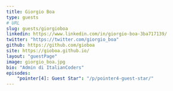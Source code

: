 ```yaml
---
title: Giorgio Boa
type: guests
# URL
slug: guests/giorgioboa
linkedin: https://www.linkedin.com/in/giorgio-boa-3ba717139/
twitter: "https://twitter.com/giorgio_boa"
github: https://github.com/gioboa
site: https://gioboa.github.io/
layout: "guestPage"
image: giorgio_boa.jpg
bio: "Admin di ItalianCoders"
episodes: 
    "pointer[4]: Guest Star": "/p/pointer4-guest-star/"
---
```


